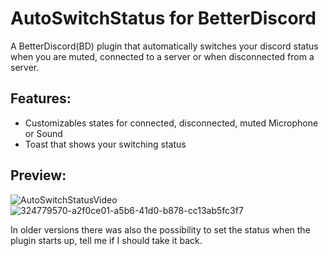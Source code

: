 # AutoSwitchStatus for BetterDiscord
A BetterDiscord(BD) plugin that automatically switches your discord status when you are muted, connected to a server or when disconnected from a server.

## Features:
- Customizables states for connected, disconnected, muted Microphone or Sound
- Toast that shows your switching status

## Preview:
![AutoSwitchStatusVideo](https://github.com/nicola02nb/AutoSwitchStatus/assets/61830443/d084eeb0-dcfa-4f2c-b221-7e6597a5f7ee)
![324779570-a2f0ce01-a5b6-41d0-b878-cc13ab5fc3f7](https://github.com/nicola02nb/BetterDiscord-Stuff/assets/61830443/c1ecb206-c274-4f90-822d-f641217c26e1)

In older versions there was also the possibility to set the status when the plugin starts up, tell me if I should take it back.
